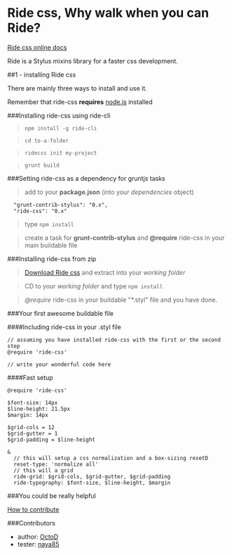 Ride css, Why walk when you can Ride?
=====================================

[Ride css online docs](https://ride-css.github.io/)

Ride is a Stylus mixins library for a faster css development.

##1 - installing Ride css

There are mainly three ways to install and use it.

Remember that ride-css **requires** [node.js](http://nodejs.org/ "Click here to go to node.js website") installed

###Installing ride-css using ride-cli

> ```npm install -g ride-cli```

> ```cd to-a-folder```

> ```ridecss init my-project```

> ```grunt build```

###Setting ride-css as a dependency for gruntjs tasks

> add to your **package.json** (into your *dependencies* object)
  ```
    "grunt-contrib-stylus": "0.x",
    "ride-css": "0.x"
  ```

> type ```npm install```

> create a task for **grunt-contrib-stylus** and **@require** ride-css in your main buildable file

###Installing ride-css from zip

> [Download Ride css](https://github.com/ride-css/ride-css/archive/master.zip) and extract into your *working folder* 

> CD to your *working folder* and type ```npm install```

> *@require* ride-css in your buildable "*.styl" file and you have done.

###Your first awesome buildable file

####Including ride-css in your .styl file
```
// assuming you have installed ride-css with the first or the second step
@require 'ride-css'

// write your wonderful code here
```

####Fast setup
```
@require 'ride-css'

$font-size: 14px
$line-height: 21.5px
$margin: 14px

$grid-cols = 12
$grid-gutter = 1
$grid-padding = $line-height 

&
  // this will setup a css normalization and a box-sizing resetD
  reset-type: 'normalize all'
  // this will a grid
  ride-grid: $grid-cols, $grid-gutter, $grid-padding
  ride-typography: $font-size, $line-height, $margin
```

###You could be really helpful

[How to contribute](https://github.com/ride-css/ride-css/blob/master/contributing.md)

###Contributors

* author: [OctoD](https://github.com/OctoD/)
* tester: [naya85](https://github.com/naya85/)